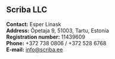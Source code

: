 ## Scriba LLC

**Contact:** Esper Linask<br>
**Address:** Õpetaja 9, 51003, Tartu, Estonia<br>
**Registration number:** 11439609<br>
**Phone:** +372 738 0806 / +372 528 6768<br>
**E-mail:** info@scriba.ee


